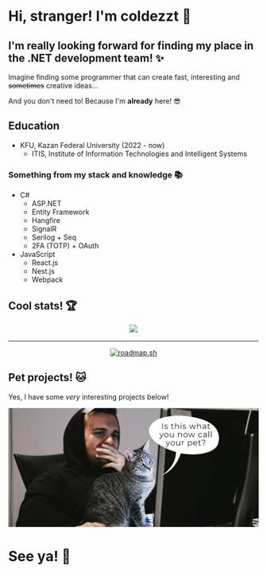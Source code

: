 # Hi, stranger! I'm coldezzt 👋

## I'm really looking forward for finding my place in the .NET development team! ✨

Imagine finding some programmer that can create fast, interesting and ~~sometimes~~ creative ideas...

And you don't need to! Because I'm **already** here! 😎

## Education

- KFU, Kazan Federal University (2022 - now)
  - ITIS, Institute of Information Technologies and Intelligent Systems

### Something from my stack and knowledge 📚

- C#
  - ASP.NET
  - Entity Framework
  - Hangfire
  - SignalR
  - Serilog + Seq
  - 2FA (TOTP) + OAuth
- JavaScript
  - React.js
  - Nest.js
  - Webpack

## Cool stats! 🏆

<div align="center">
    <img src="https://streak-stats.demolab.com/?user=coldezzt&theme=merko&card_width=700" />
    <hr>
    <a href="https://roadmap.sh"><img src="https://roadmap.sh/card/wide/666082a1b998f3b3c7c84bb8?variant=dark&roadmaps=backend%2Cpostgresql-dba%2Cdatastructures-and-algorithms%2Clinux" alt="roadmap.sh"/></a>
</div>

## Pet projects! 🐱

Yes, I have some _very_ interesting projects below!
<div align="center">
  <img src="https://github.com/coldezzt/coldezzt/blob/main/meme.png"></div>
</div>

# See ya! 🤙
